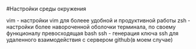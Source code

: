#Настройки среды окружения

vim - настройки vim для болеее удобной и продуктивной работы
zsh - настройки более навороченной оболочки терминала, по своему функционалу превосходящая bash
ssh - генерация ключа ssh для удаленного взаимодействия с сервером github(в моем случае)
